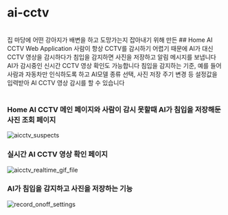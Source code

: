 # ai-cctv
<br>
집 마당에 어떤 강아지가 배변을 하고 도망가는지 잡아내기 위해 만든  
## Home AI CCTV Web Application  
사람이 항상 CCTV를 감시하기 어렵기 때문에 AI가 대신 CCTV 영상을 감시하다가  
침입을 감지하면 사진을 저장하고 알림 메시지를 보냅니다  
AI가 감시중인 신시간 CCTV 영상 확인도 가능합니다  
침입을 감지하는 기준, 예를 들어 사람과 자동차만 인식하도록 하고 AI모델 종류 선택, 사진 저장 주기 변경 등  
설정값을 입력받아 AI CCTV 영상 감시를 할 수 있습니다  
<br>
<br>

### Home AI CCTV 메인 페이지와 사람이 감시 못할때 AI가 침입을 저장해둔 사진 조회 페이지

![aicctv_suspects](https://github.com/Kyle719/ai-cctv/assets/64996393/ef240bb3-a101-4400-acad-f031b531bc43)


### 실시간 AI CCTV 영상 확인 페이지

![aicctv_realtime_gif_file](https://github.com/Kyle719/ai-cctv/assets/64996393/37ebd858-f905-46d0-939f-a0f4a3053e6f)


### AI가 침입을 감지하고 사진을 저장하는 기능

![record_onoff_settings](https://github.com/Kyle719/ai-cctv/assets/64996393/e488e9a9-3fb8-4cb1-ab64-0a75d7d148bd)



